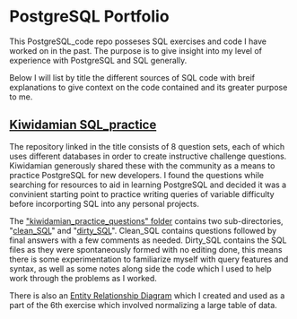 # PostgreSQL Portfolio

This PostgreSQL_code repo posseses SQL exercises and code I have worked on in the past. The purpose is to give insight into my level of experience with PostgreSQL and SQL generally. 

Below I will list by title the different sources of SQL code with breif explanations to give context on the code contained and its greater purpose to me. 

## [Kiwidamian SQL_practice](https://github.com/kiwidamien/SQL_practice)

The repository linked in the title consists of 8 question sets, each of which uses different databases in order to create instructive challenge questions. Kiwidamian generously shared these with the community as a means to practice PostgreSQL for new developers. I found the questions while searching for resources to aid in learning PostgreSQL and decided it was a convinient starting point to practice writing queries of variable difficulty before incorporting SQL into any personal projects.   

The ["kiwidamian_practice_questions" folder](https://github.com/J-T-Nelson/PostgreSQL_code/tree/master/kiwidamin_practice_questions) contains two sub-directories, "[clean_SQL](https://github.com/J-T-Nelson/PostgreSQL_code/tree/master/kiwidamin_practice_questions/clean_SQL)" and "[dirty_SQL](https://github.com/J-T-Nelson/PostgreSQL_code/tree/master/kiwidamin_practice_questions/dirty_SQL)". Clean_SQL contains questions followed by final answers with a few comments as needed. Dirty_SQL contains the SQL files as they were spontaneously formed with no editing done, this means there is some experimentation to familiarize myself with query features and syntax, as well as some notes along side the code which I used to help work through the problems as I worked. 

There is also an [Entity Relationship Diagram](https://github.com/J-T-Nelson/PostgreSQL_code/blob/master/super_store_06_ERD.pdf) which I created and used as a part of the 6th exercise which involved normalizing a large table of data. 
